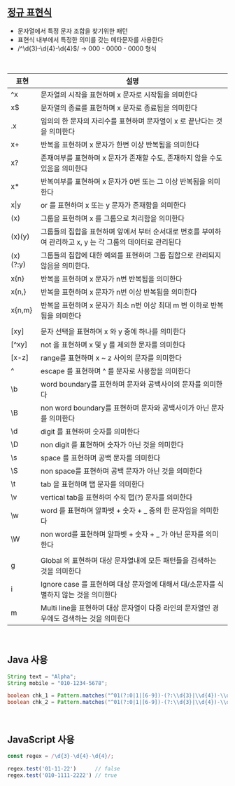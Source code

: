 <!-- --- --><!-- title: 정규 표현식 --><!-- updated: 2023-01-06 07:50:25Z --><!-- created: 2022-12-25 09:22:47Z --><!-- latitude: 37.24108640 --><!-- longitude: 127.17755370 --><!-- altitude: 0.0000 --><!-- --- -->## [정규 표현식](https://regexr.com/)- 문자열에서 특정 문자 조합을 찾기위한 패턴- 표현식 내부에서 특정한 의미를 갖는 메타문자를 사용한다- /^\d{3}-\d{4}-\d{4}$/ → 000 - 0000 - 0000 형식<br>|표현|설명||--|--|| ^x| 문자열의 시작을 표현하며 x 문자로 시작됨을 의미한다||x$| 문자열의 종료를 표현하며 x 문자로 종료됨을 의미한다|| .x| 임의의 한 문자의 자리수를 표현하며 문자열이 x 로 끝난다는 것을 의미한다|| x+| 반복을 표현하며 x 문자가 한번 이상 반복됨을 의미한다|| x?| 존재여부를 표현하며 x 문자가 존재할 수도, 존재하지 않을 수도 있음을 의미한다|| x*| 반복여부를 표현하며 x 문자가 0번 또는 그 이상 반복됨을 의미한다|| x\|y| or 를 표현하며 x 또는 y 문자가 존재함을 의미한다|| (x)|그룹을 표현하며 x 를 그룹으로 처리함을 의미한다|| (x)(y)|그룹들의 집합을 표현하며 앞에서 부터 순서대로 번호를 부여하여 관리하고 x, y 는 각 그룹의 데이터로 관리된다|| (x)(?:y)|그룹들의 집합에 대한 예외를 표현하며 그룹 집합으로 관리되지 않음을 의미한다.|| x{n}| 반복을 표현하며 x 문자가 n번 반복됨을 의미한다|| x{n,}| 반복을 표현하며 x 문자가 n번 이상 반복됨을 의미한다|| x{n,m}| 반복을 표현하며 x 문자가 최소 n번 이상 최대 m 번 이하로 반복됨을 의미한다|||||[xy]|문자 선택을 표현하며 x 와 y 중에 하나를 의미한다|| [^xy]|not 을 표현하며  x 및 y 를 제외한 문자를 의미한다|| [x-z]|range를 표현하며 x ~ z 사이의 문자를 의미한다|| \^|escape 를 표현하며 ^ 를 문자로 사용함을 의미한다|| \b|word boundary를 표현하며 문자와 공백사이의 문자를 의미한다|| \B|non word boundary를 표현하며 문자와 공백사이가 아닌 문자를 의미한다|| \d|digit 를 표현하며 숫자를 의미한다|| \D|non digit 를 표현하며 숫자가 아닌 것을 의미한다|| \s|space 를 표현하며 공백 문자를 의미한다|| \S|non space를 표현하며 공백 문자가 아닌 것을 의미한다|| \t|tab 을 표현하며 탭 문자를 의미한다|| \v|vertical tab을 표현하며 수직 탭(?) 문자를 의미한다|| \w|word 를 표현하며 알파벳 + 숫자 + _ 중의 한 문자임을 의미한다|| \W|non word를 표현하며 알파벳 + 숫자 + _ 가 아닌 문자를 의미한다||||| g|Global 의 표현하며 대상 문자열내에 모든 패턴들을 검색하는 것을 의미한다|| i|Ignore case 를 표현하며 대상 문자열에 대해서 대/소문자를 식별하지 않는 것을 의미한다|| m|Multi line을 표현하며 대상 문자열이 다중 라인의 문자열인 경우에도 검색하는 것을 의미한다|<br>## Java 사용```javaString text = "Alpha";String mobile = "010-1234-5678";boolean chk_1 = Pattern.matches("^01(?:0|1|[6-9])-(?:\\d{3}|\\d{4})-\\d{4}$", text);	// falseboolean chk_2 = Pattern.matches("^01(?:0|1|[6-9])-(?:\\d{3}|\\d{4})-\\d{4}$", mobile);	// true```<br>## JavaScript 사용```javascriptconst regex = /\d{3}-\d{4}-\d{4}/;regex.test('01-11-22')		// falseregex.test('010-1111-2222')	// true```